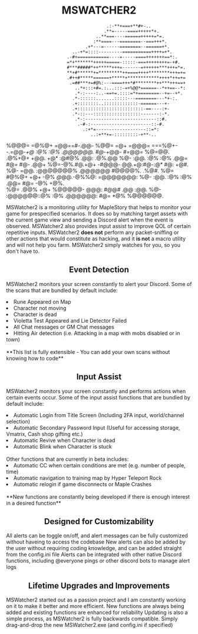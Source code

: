 <h1 align="center">
  MSWATCHER2
</h1>

                                          .:-**+===+**#+-..                                       
                                         .**=-----====+++++*+.                                     
                                      ..**===----======+++++=*=.                                   
                                     :**====---========--===+++*.                                  
                                  .+*---=------========--======+*.                                 
                             ..-+*=::::---------===========++++=+*.                                
                           .-#+============----=-----====+++++++==*:.                              
                           =*+*******+++++=====-:::::-===++++++++=-+#.                             
                           #***#####*++*****+++=-------=++++++***+++=*=.                           
                           **+#******+=*********++====++++********+++=+=                           
                           .#++#*****======+*****+************++++*++=+=                           
                            .=##***+=#@%:---====+++*#********++***+++==+                           
                              ..*+:::+#=.:...:::-=+%@@*======--*++==--*:                           
                              .*-:----:..-==+=.::::=*+========--+=--+*.                            
                             .*-::::::.......:::::---========---*+-:.                              
                             .+::::::::..:::::::::::::-======---+-                                 
                             .+:::::::::::::::::::::::::-==----:+-                                 
                             .*-::---::::::::::::::::::-------:-*.                                 
                              .*-:---------------------------::#.                                  
                               .-#-:-----------------------::-#.                                   
                                 .:+*=-------------------::=*:                                     
                                    ..:+**+=-:::::::::-+**-..                                
  %@@@=   =@%@+ =@@==#-.@@-  %@@=  =@+  =@@@= ===%@+--.=@@*-+@ :@%   :@% .@@@@@@. #@*-+@@- #*=*@@= 
  %@=@@. .@%+@+ +@@.    +@* :@#@% .@@: .@%.@@    %@-  :@@.     :@%   :@% .@@=     #@=  #@-    .@@+ 
  %@=-@%.#@.+@+  -#@@@-  @@.+@:#@-:@*  #@: +@#.  %@-  =@@.     :@@@@@@@% .@@@@@@  #@@@@%.    .%@#. 
  %@= #@%@+ +@+     -@%  *@*@@.-@%%@: =@@@@@@@:  %@-  :@@.     :@%   :@% .@@=     #@= -@%   +@%.   
  %@= .@@%  +@+ %@@@@@-   @@@:  #@@# .@@    :@@. %@-   :@@@@@@::@%   :@% .@@@@@@: #@=  *@% %@@@@@@.

MSWatcher2 is a monitoring utility for MapleStory that helps to monitor your game for prespecified scenarios. It does so by matching target assets with the current game view and sending a Discord alert when the event is observed. MSWatcher2 also provides input assist to improve QOL of certain repetitive inputs.
MSWatcher2 **does not** perform any packet-sniffing or other actions that would constitute as hacking, and it **is not** a macro utility and will not help you farm.
MSWatcher2 simply watches for you, so you don't have to.
<br>


<h2 align="center">
  Event Detection
</h2>

MSWatcher2 monitors your screen constantly to alert your Discord. Some of the scans that are bundled by default include:
<li>
Rune Appeared on Map
</li>
<li>
Character not moving
</li>
<li>
Character is dead
</li>
<li>
Violetta Test Appeared and Lie Detector Failed
</li>
<li>
All Chat messages or GM Chat messages
</li>
<li>
Hitting Air detection (i.e. Attacking in a map with mobs disabled or in town)
</li>
<br>
**This list is fully extensible - You can add your own scans without knowing how to code**

<h2 align="center">
  Input Assist
</h2>

MSWatcher2 monitors your screen constantly and performs actions when certain events occur. Some of the input assist functions that are bundled by default include:
<li>
Automatic Login from Title Screen (Including 2FA input, world/channel selection)
</li>
<li>
Automatic Secondary Password Input (Useful for accessing storage, Vmatrix, Cash shop gifting etc.)
</li>
<li>
Automatic Revive when Character is dead
</li>
<li>
Automatic Blink when Character is stuck
</li>
<br>
Other functions that are currently in beta includes:
<li>
Automatic CC when certain conditions are met (e.g. number of people, time)
</li>
<li>
Automatic navigation to training map by Hyper Teleport Rock
</li>
<li>
Automatic relogin if game disconnects or Maple Crashes
</li>
<br>
**New functions are constantly being developed if there is enough interest in a desired function**

<h2 align="center">
  Designed for Customizability
</h2>
All alerts can be toggle on/off, and alert messages can be fully customized without haveing to access the codebase
New alerts can also be added by the user without requiring coding knowledge, and can be added straight from the config.ini file
Alerts can be integrated with other native Discord functions, including @everyone pings or other discord bots to manage alert logs

<h2 align="center">
  Lifetime Upgrades and Improvements
</h2>
MSWatcher2 started out as a passion project and I am constantly working on it to make it better and more efficient. 
New functions are always being added and existing functions are enhanced for reliability
Updating is also a simple process, as MSWatcher2 is fully backwards compatible. Simply drag-and-drop the new MSWatcher2.exe (and config.ini if specified)
